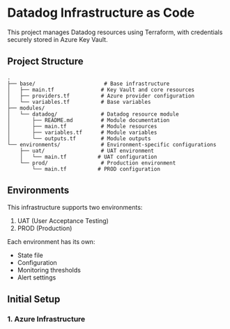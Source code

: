 # Datadog Infrastructure as Code

This project manages Datadog resources using Terraform, with credentials securely stored in Azure Key Vault.

## Project Structure
```
.
├── base/                      # Base infrastructure
│   ├── main.tf               # Key Vault and core resources
│   ├── providers.tf          # Azure provider configuration
│   └── variables.tf          # Base variables
├── modules/
│   └── datadog/              # Datadog resource module
│       ├── README.md         # Module documentation
│       ├── main.tf           # Module resources
│       ├── variables.tf      # Module variables
│       └── outputs.tf        # Module outputs
└── environments/             # Environment-specific configurations
    ├── uat/                  # UAT environment
    │   └── main.tf          # UAT configuration
    └── prod/                 # Production environment
        └── main.tf          # PROD configuration
```

## Environments
This infrastructure supports two environments:
1. UAT (User Acceptance Testing)
2. PROD (Production)

Each environment has its own:
- State file
- Configuration
- Monitoring thresholds
- Alert settings

## Initial Setup

### 1. Azure Infrastructure
```